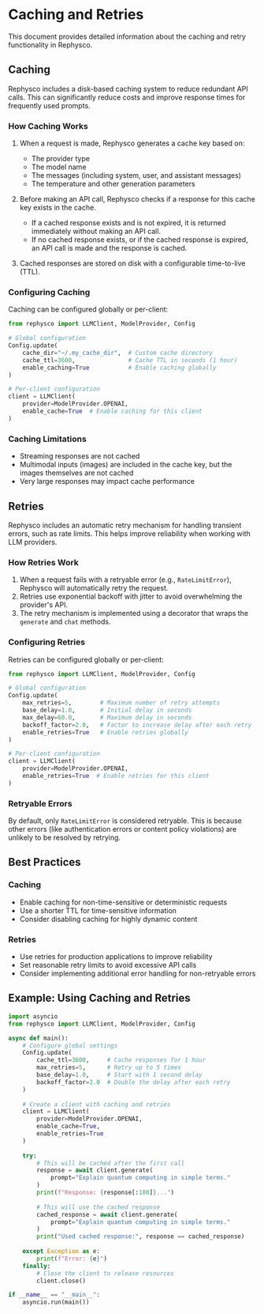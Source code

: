 # Caching and Retries

This document provides detailed information about the caching and retry functionality in Rephysco.

## Caching

Rephysco includes a disk-based caching system to reduce redundant API calls. This can significantly reduce costs and improve response times for frequently used prompts.

### How Caching Works

1. When a request is made, Rephysco generates a cache key based on:
   - The provider type
   - The model name
   - The messages (including system, user, and assistant messages)
   - The temperature and other generation parameters

2. Before making an API call, Rephysco checks if a response for this cache key exists in the cache.
   - If a cached response exists and is not expired, it is returned immediately without making an API call.
   - If no cached response exists, or if the cached response is expired, an API call is made and the response is cached.

3. Cached responses are stored on disk with a configurable time-to-live (TTL).

### Configuring Caching

Caching can be configured globally or per-client:

```python
from rephysco import LLMClient, ModelProvider, Config

# Global configuration
Config.update(
    cache_dir="~/.my_cache_dir",  # Custom cache directory
    cache_ttl=3600,               # Cache TTL in seconds (1 hour)
    enable_caching=True           # Enable caching globally
)

# Per-client configuration
client = LLMClient(
    provider=ModelProvider.OPENAI,
    enable_cache=True  # Enable caching for this client
)
```

### Caching Limitations

- Streaming responses are not cached
- Multimodal inputs (images) are included in the cache key, but the images themselves are not cached
- Very large responses may impact cache performance

## Retries

Rephysco includes an automatic retry mechanism for handling transient errors, such as rate limits. This helps improve reliability when working with LLM providers.

### How Retries Work

1. When a request fails with a retryable error (e.g., `RateLimitError`), Rephysco will automatically retry the request.
2. Retries use exponential backoff with jitter to avoid overwhelming the provider's API.
3. The retry mechanism is implemented using a decorator that wraps the `generate` and `chat` methods.

### Configuring Retries

Retries can be configured globally or per-client:

```python
from rephysco import LLMClient, ModelProvider, Config

# Global configuration
Config.update(
    max_retries=5,        # Maximum number of retry attempts
    base_delay=1.0,       # Initial delay in seconds
    max_delay=60.0,       # Maximum delay in seconds
    backoff_factor=2.0,   # Factor to increase delay after each retry
    enable_retries=True   # Enable retries globally
)

# Per-client configuration
client = LLMClient(
    provider=ModelProvider.OPENAI,
    enable_retries=True  # Enable retries for this client
)
```

### Retryable Errors

By default, only `RateLimitError` is considered retryable. This is because other errors (like authentication errors or content policy violations) are unlikely to be resolved by retrying.

## Best Practices

### Caching

- Enable caching for non-time-sensitive or deterministic requests
- Use a shorter TTL for time-sensitive information
- Consider disabling caching for highly dynamic content

### Retries

- Use retries for production applications to improve reliability
- Set reasonable retry limits to avoid excessive API calls
- Consider implementing additional error handling for non-retryable errors

## Example: Using Caching and Retries

```python
import asyncio
from rephysco import LLMClient, ModelProvider, Config

async def main():
    # Configure global settings
    Config.update(
        cache_ttl=3600,     # Cache responses for 1 hour
        max_retries=5,      # Retry up to 5 times
        base_delay=1.0,     # Start with 1 second delay
        backoff_factor=2.0  # Double the delay after each retry
    )
    
    # Create a client with caching and retries
    client = LLMClient(
        provider=ModelProvider.OPENAI,
        enable_cache=True,
        enable_retries=True
    )
    
    try:
        # This will be cached after the first call
        response = await client.generate(
            prompt="Explain quantum computing in simple terms."
        )
        print(f"Response: {response[:100]}...")
        
        # This will use the cached response
        cached_response = await client.generate(
            prompt="Explain quantum computing in simple terms."
        )
        print("Used cached response:", response == cached_response)
        
    except Exception as e:
        print(f"Error: {e}")
    finally:
        # Close the client to release resources
        client.close()

if __name__ == "__main__":
    asyncio.run(main()) 